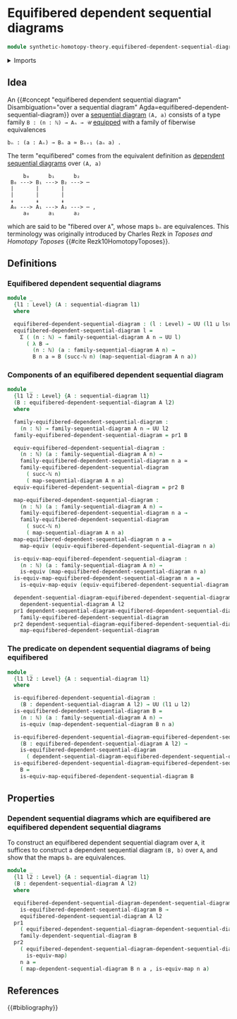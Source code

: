 # Equifibered dependent sequential diagrams

```agda
module synthetic-homotopy-theory.equifibered-dependent-sequential-diagrams where
```

<details><summary>Imports</summary>

```agda
open import elementary-number-theory.natural-numbers

open import foundation.dependent-pair-types
open import foundation.equivalences
open import foundation.universe-levels

open import synthetic-homotopy-theory.dependent-sequential-diagrams
open import synthetic-homotopy-theory.sequential-diagrams
```

</details>

## Idea

An
{{#concept "equifibered dependent sequential diagram" Disambiguation="over a sequential diagram" Agda=equifibered-dependent-sequential-diagram}}
over a [sequential diagram](synthetic-homotopy-theory.sequential-diagrams.md)
`(A, a)` consists of a type family `B : (n : ℕ) → Aₙ → 𝒰`
[equipped](foundation.structure.md) with a family of fiberwise equivalences

```text
bₙ : (a : Aₙ) → Bₙ a ≃ Bₙ₊₁ (aₙ a) .
```

The term "equifibered" comes from the equivalent definition as
[dependent sequential diagrams](synthetic-homotopy-theory.dependent-sequential-diagrams.md)
over `(A, a)`

```text
     b₀      b₁      b₂
 B₀ ---> B₁ ---> B₂ ---> ⋯
 |       |       |
 |       |       |
 ↡       ↡       ↡
 A₀ ---> A₁ ---> A₂ ---> ⋯ ,
     a₀      a₁      a₂
```

which are said to be "fibered over `A`", whose maps `bₙ` are equivalences. This
terminology was originally introduced by Charles Rezk in _Toposes and Homotopy
Toposes_ {{#cite Rezk10HomotopyToposes}}.

## Definitions

### Equifibered dependent sequential diagrams

```agda
module _
  {l1 : Level} (A : sequential-diagram l1)
  where

  equifibered-dependent-sequential-diagram : (l : Level) → UU (l1 ⊔ lsuc l)
  equifibered-dependent-sequential-diagram l =
    Σ ( (n : ℕ) → family-sequential-diagram A n → UU l)
      ( λ B →
        (n : ℕ) (a : family-sequential-diagram A n) →
        B n a ≃ B (succ-ℕ n) (map-sequential-diagram A n a))
```

### Components of an equifibered dependent sequential diagram

```agda
module _
  {l1 l2 : Level} {A : sequential-diagram l1}
  (B : equifibered-dependent-sequential-diagram A l2)
  where

  family-equifibered-dependent-sequential-diagram :
    (n : ℕ) → family-sequential-diagram A n → UU l2
  family-equifibered-dependent-sequential-diagram = pr1 B

  equiv-equifibered-dependent-sequential-diagram :
    (n : ℕ) (a : family-sequential-diagram A n) →
    family-equifibered-dependent-sequential-diagram n a ≃
    family-equifibered-dependent-sequential-diagram
      ( succ-ℕ n)
      ( map-sequential-diagram A n a)
  equiv-equifibered-dependent-sequential-diagram = pr2 B

  map-equifibered-dependent-sequential-diagram :
    (n : ℕ) (a : family-sequential-diagram A n) →
    family-equifibered-dependent-sequential-diagram n a →
    family-equifibered-dependent-sequential-diagram
      ( succ-ℕ n)
      ( map-sequential-diagram A n a)
  map-equifibered-dependent-sequential-diagram n a =
    map-equiv (equiv-equifibered-dependent-sequential-diagram n a)

  is-equiv-map-equifibered-dependent-sequential-diagram :
    (n : ℕ) (a : family-sequential-diagram A n) →
    is-equiv (map-equifibered-dependent-sequential-diagram n a)
  is-equiv-map-equifibered-dependent-sequential-diagram n a =
    is-equiv-map-equiv (equiv-equifibered-dependent-sequential-diagram n a)

  dependent-sequential-diagram-equifibered-dependent-sequential-diagram :
    dependent-sequential-diagram A l2
  pr1 dependent-sequential-diagram-equifibered-dependent-sequential-diagram =
    family-equifibered-dependent-sequential-diagram
  pr2 dependent-sequential-diagram-equifibered-dependent-sequential-diagram =
    map-equifibered-dependent-sequential-diagram
```

### The predicate on dependent sequential diagrams of being equifibered

```agda
module _
  {l1 l2 : Level} {A : sequential-diagram l1}
  where

  is-equifibered-dependent-sequential-diagram :
    (B : dependent-sequential-diagram A l2) → UU (l1 ⊔ l2)
  is-equifibered-dependent-sequential-diagram B =
    (n : ℕ) (a : family-sequential-diagram A n) →
    is-equiv (map-dependent-sequential-diagram B n a)

  is-equifibered-dependent-sequential-diagram-equifibered-dependent-sequential-diagram :
    (B : equifibered-dependent-sequential-diagram A l2) →
    is-equifibered-dependent-sequential-diagram
      ( dependent-sequential-diagram-equifibered-dependent-sequential-diagram B)
  is-equifibered-dependent-sequential-diagram-equifibered-dependent-sequential-diagram
    B =
    is-equiv-map-equifibered-dependent-sequential-diagram B
```

## Properties

### Dependent sequential diagrams which are equifibered are equifibered dependent sequential diagrams

To construct an equifibered dependent sequential diagram over `A`, it suffices
to construct a dependent sequential diagram `(B, b)` over `A`, and show that the
maps `bₙ` are equivalences.

```agda
module _
  {l1 l2 : Level} {A : sequential-diagram l1}
  (B : dependent-sequential-diagram A l2)
  where

  equifibered-dependent-sequential-diagram-dependent-sequential-diagram :
    is-equifibered-dependent-sequential-diagram B →
    equifibered-dependent-sequential-diagram A l2
  pr1
    ( equifibered-dependent-sequential-diagram-dependent-sequential-diagram _) =
    family-dependent-sequential-diagram B
  pr2
    ( equifibered-dependent-sequential-diagram-dependent-sequential-diagram
      is-equiv-map)
    n a =
    ( map-dependent-sequential-diagram B n a , is-equiv-map n a)
```

## References

{{#bibliography}}
